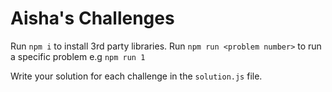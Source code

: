 # Aisha's Challenges

Run `npm i` to install 3rd party libraries.
Run `npm run <problem number>` to run a specific problem e.g `npm run 1`

Write your solution for each challenge in the `solution.js` file.
